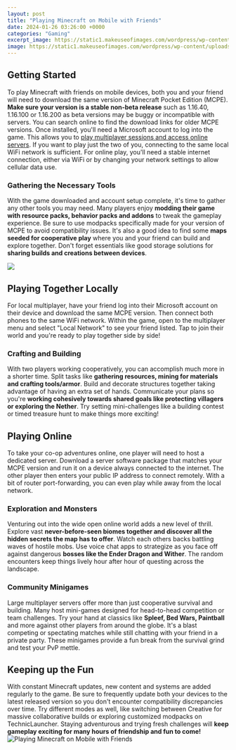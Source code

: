 ```yaml
---
layout: post
title: "Playing Minecraft on Mobile with Friends"
date: 2024-01-26 03:26:00 +0000
categories: "Gaming"
excerpt_image: https://static1.makeuseofimages.com/wordpress/wp-content/uploads/2021/03/minecraft-alex-steve.png
image: https://static1.makeuseofimages.com/wordpress/wp-content/uploads/2021/03/minecraft-alex-steve.png
---
```


## Getting Started
To play Minecraft with friends on mobile devices, both you and your friend will need to download the same version of Minecraft Pocket Edition (MCPE). **Make sure your version is a stable non-beta release** such as 1.16.40, 1.16.100 or 1.16.200 as beta versions may be buggy or incompatible with servers. You can search online to find the download links for older MCPE versions. 
Once installed, you'll need a Microsoft account to log into the game. This allows you to [play multiplayer sessions and access online servers](https://store.fi.io.vn/chihuahuas-christmas-lover-dog-303-chihuahua-dog). If you want to play just the two of you, connecting to the same local WiFi network is sufficient. For online play, you'll need a stable internet connection, either via WiFi or by changing your network settings to allow cellular data use.
### Gathering the Necessary Tools
With the game downloaded and account setup complete, it's time to gather any other tools you may need. Many players enjoy **modding their game with resource packs, behavior packs and addons** to tweak the gameplay experience. Be sure to use modpacks specifically made for your version of MCPE to avoid compatibility issues. It's also a good idea to find some **maps seeded for cooperative play** where you and your friend can build and explore together. Don't forget essentials like good storage solutions for **sharing builds and creations between devices**.

![](https://creeper.gg/wp-content/uploads/2023/04/How-To-Play-Minecraft-Multiplayer-With-join-server-Friends-on-1024x576.jpg)
## Playing Together Locally  
For local multiplayer, have your friend log into their Microsoft account on their device and download the same MCPE version. Then connect both phones to the same WiFi network. Within the game, open to the multiplayer menu and select "Local Network" to see your friend listed. Tap to join their world and you're ready to play together side by side!
### Crafting and Building
With two players working cooperatively, you can accomplish much more in a shorter time. Split tasks like **gathering resources, mining for materials and crafting tools/armor**. Build and decorate structures together taking advantage of having an extra set of hands. Communicate your plans so you're **working cohesively towards shared goals like protecting villagers or exploring the Nether**. Try setting mini-challenges like a building contest or timed treasure hunt to make things more exciting!
## Playing Online  
To take your co-op adventures online, one player will need to host a dedicated server. Download a server software package that matches your MCPE version and run it on a device always connected to the internet. The other player then enters your public IP address to connect remotely. With a bit of router port-forwarding, you can even play while away from the local network.
### Exploration and Monsters
Venturing out into the wide open online world adds a new level of thrill. Explore vast **never-before-seen biomes together and discover all the hidden secrets the map has to offer**. Watch each others backs battling waves of hostile mobs. Use voice chat apps to strategize as you face off against dangerous **bosses like the Ender Dragon and Wither**. The random encounters keep things lively hour after hour of questing across the landscape. 
### Community Minigames
Large multiplayer servers offer more than just cooperative survival and building. Many host mini-games designed for head-to-head competition or team challenges. Try your hand at classics like **Spleef, Bed Wars, Paintball** and more against other players from around the globe. It's a blast competing or spectating matches while still chatting with your friend in a private party. These minigames provide a fun break from the survival grind and test your PvP mettle.
## Keeping up the Fun
With constant Minecraft updates, new content and systems are added regularly to the game. Be sure to frequently update both your devices to the latest released version so you don't encounter compatibility discrepancies over time. Try different modes as well, like switching between Creative for massive collaborative builds or exploring customized modpacks on TechnicLauncher. Staying adventurous and trying fresh challenges will **keep gameplay exciting for many hours of friendship and fun to come!**
![Playing Minecraft on Mobile with Friends](https://static1.makeuseofimages.com/wordpress/wp-content/uploads/2021/03/minecraft-alex-steve.png)